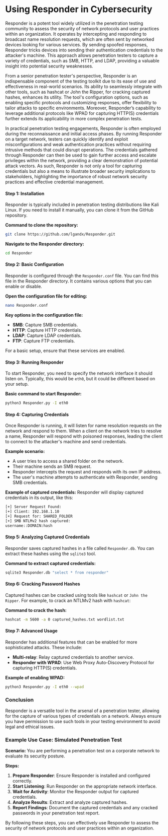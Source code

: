 # Using Responder in Cybersecurity

Responder is a potent tool widely utilized in the penetration testing community to assess the security of network protocols and user practices within an organization. It operates by intercepting and responding to broadcast name resolution requests, which are often sent by networked devices looking for various services. By sending spoofed responses, Responder tricks devices into sending their authentication credentials to the attacker's machine. This approach allows penetration testers to capture a variety of credentials, such as SMB, HTTP, and LDAP, providing a valuable insight into potential security weaknesses.

From a senior penetration tester's perspective, Responder is an indispensable component of the testing toolkit due to its ease of use and effectiveness in real-world scenarios. Its ability to seamlessly integrate with other tools, such as hashcat or John the Ripper, for cracking captured hashes, enhances its utility. The tool's configuration options, such as enabling specific protocols and customizing responses, offer flexibility to tailor attacks to specific environments. Moreover, Responder’s capability to leverage additional protocols like WPAD for capturing HTTP(S) credentials further extends its applicability in more complex penetration tests.

In practical penetration testing engagements, Responder is often employed during the reconnaissance and initial access phases. By running Responder on a target network, testers can quickly identify and exploit misconfigurations and weak authentication practices without requiring intrusive methods that could disrupt operations. The credentials gathered through Responder can then be used to gain further access and escalate privileges within the network, providing a clear demonstration of potential attack vectors. As such, Responder is not only a tool for capturing credentials but also a means to illustrate broader security implications to stakeholders, highlighting the importance of robust network security practices and effective credential management.

#### Step 1: Installation

Responder is typically included in penetration testing distributions like Kali Linux. If you need to install it manually, you can clone it from the GitHub repository.

**Command to clone the repository:**
```sh
git clone https://github.com/lgandx/Responder.git
```

**Navigate to the Responder directory:**
```sh
cd Responder
```

#### Step 2: Basic Configuration

Responder is configured through the `Responder.conf` file. You can find this file in the Responder directory. It contains various options that you can enable or disable.

**Open the configuration file for editing:**
```sh
nano Responder.conf
```

**Key options in the configuration file:**
- **SMB**: Capture SMB credentials.
- **HTTP**: Capture HTTP credentials.
- **LDAP**: Capture LDAP credentials.
- **FTP**: Capture FTP credentials.

For a basic setup, ensure that these services are enabled.

#### Step 3: Running Responder

To start Responder, you need to specify the network interface it should listen on. Typically, this would be `eth0`, but it could be different based on your setup.

**Basic command to start Responder:**
```sh
python3 Responder.py -I eth0
```

#### Step 4: Capturing Credentials

Once Responder is running, it will listen for name resolution requests on the network and respond to them. When a client on the network tries to resolve a name, Responder will respond with poisoned responses, leading the client to connect to the attacker's machine and send credentials.

**Example scenario:**
- A user tries to access a shared folder on the network.
- Their machine sends an SMB request.
- Responder intercepts the request and responds with its own IP address.
- The user's machine attempts to authenticate with Responder, sending SMB credentials.

**Example of captured credentials:**
Responder will display captured credentials in its output, like this:
```sh
[+] Server Request Found:
[+] Client: 192.168.1.10
[+] Request for: SHARED_FOLDER
[+] SMB NTLMv2 hash captured:
username::DOMAIN:hash
```

#### Step 5: Analyzing Captured Credentials

Responder saves captured hashes in a file called `Responder.db`. You can extract these hashes using the `sqlite3` tool.

**Command to extract captured credentials:**
```sh
sqlite3 Responder.db "select * from responder"
```

#### Step 6: Cracking Password Hashes

Captured hashes can be cracked using tools like `hashcat` or `John the Ripper`. For example, to crack an NTLMv2 hash with `hashcat`:

**Command to crack the hash:**
```sh
hashcat -m 5600 -a 0 captured_hashes.txt wordlist.txt
```

#### Step 7: Advanced Usage

Responder has additional features that can be enabled for more sophisticated attacks. These include:

- **Multi-relay**: Relay captured credentials to another service.
- **Responder with WPAD**: Use Web Proxy Auto-Discovery Protocol for capturing HTTP(S) credentials.

**Example of enabling WPAD:**
```sh
python3 Responder.py -I eth0 --wpad
```

### Conclusion

Responder is a versatile tool in the arsenal of a penetration tester, allowing for the capture of various types of credentials on a network. Always ensure you have permission to use such tools in your testing environment to avoid legal and ethical issues.

### Example Use Case: Simulated Penetration Test

**Scenario:**
You are performing a penetration test on a corporate network to evaluate its security posture.

**Steps:**
1. **Prepare Responder**: Ensure Responder is installed and configured correctly.
2. **Start Listening**: Run Responder on the appropriate network interface.
3. **Wait for Activity**: Monitor the Responder output for captured credentials.
4. **Analyze Results**: Extract and analyze captured hashes.
5. **Report Findings**: Document the captured credentials and any cracked passwords in your penetration test report.

By following these steps, you can effectively use Responder to assess the security of network protocols and user practices within an organization.